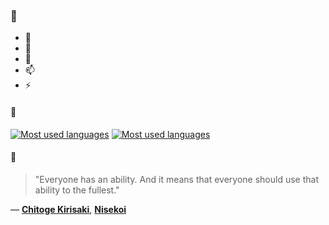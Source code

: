 ### 👋

- 🔭
- 🌱
- 💬
- 📫
- ⚡

#### 🧏

[![Most used languages](https://github-readme-stats-aynah.vercel.app/api/top-langs/?username=aynh&theme=solarized-dark&langs_count=6&layout=compact&hide_title=true)](https://github.com/anuraghazra/github-readme-stats#gh-dark-mode-only)
[![Most used languages](https://github-readme-stats-aynah.vercel.app/api/top-langs/?username=aynh&theme=solarized-light&langs_count=6&layout=compact&hide_title=true)](https://github.com/anuraghazra/github-readme-stats#gh-light-mode-only)

#### 💬

> "Everyone has an ability. And it means that everyone should use that ability to the fullest."

&mdash; [**Chitoge Kirisaki**](https://myanimelist.net/character.php?q=Chitoge%20Kirisaki&cat=character), [**Nisekoi**](https://myanimelist.net/search/all?q=Nisekoi&cat=all)
